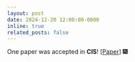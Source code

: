 ```yaml
---
layout: post
date: 2024-12-20 12:00:00-0000
inline: true
related_posts: false
---
```


One paper was accepted in **CIS**! [[Paper](https://link.intlpress.com/JDetail/1841502251997249537)]  :fireworks:
